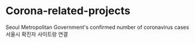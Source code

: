 # Corona-related-projects
Seoul Metropolitan Government's confirmed number of coronavirus cases
서울시 확진자 사이트랑 연결

